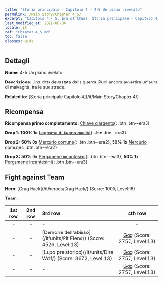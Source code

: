 ```yaml
---
title: "Storia principale - Capitolo 4 - 4-5 Un piano rivelato"
permalink: /Main Story/Chapter 4_5/
excerpt: "Capitolo 4 - 5. Era of Chaos  Storia principale - Capitolo 4_5. 4-5 Un piano rivelato"
last_modified_at: 2021-06-30
locale: it
ref: "Chapter 4_5.md"
toc: false
classes: wide
---
```


## Dettagli

 **Nome:** 4-5 Un piano rivelato

 **Descrizione:** Una città devastata dalla guerra. Puoi ancora avvertire un'aura di malvagità, tra le sue strade.

 **Related to:** [Storia principale Capitolo 4](/it/Main Story/Chapter 4/)

## Ricompensa

 **Ricompensa primo completamento:** [Chiave d'argento](/ItemsIT/con_693/){: .btn .btn--era3}

 **Drop 1:** **100% 1x** [Legname di buona qualità](/ItemsIT/mat_13/){: .btn .btn--era3}

 **Drop 2:** **50% 0x** [Mercurio comune](/ItemsIT/mat_8/){: .btn .btn--era2}, **50% 1x** [Mercurio comune](/ItemsIT/mat_8/){: .btn .btn--era2}

 **Drop 3:** **50% 0x** [Pergamene incantesimi](/ItemsIT/con_694/){: .btn .btn--era3}, **50% 1x** [Pergamene incantesimi](/ItemsIT/con_694/){: .btn .btn--era3}


## Fight against Team
 **Hero:** [Crag Hack](/it/heroes/Crag Hack/) (Score: 1000, Level:16)

 **Team:**


  | 1st row | 2nd row | 3rd row | 4th row |
  |:----:|:----:|:----|:----:|
  | - | - | - | - |
  | - | - | [Demone dell'abisso](/it/units/Pit Fiend/) (Score: 4526, Level:13)  | [Gog](/it/units/Gog/) (Score: 2757, Level:13)  |
  | - | - | [Lupo preistorico](/it/units/Dire Wolf/) (Score: 3672, Level:13)  | [Gog](/it/units/Gog/) (Score: 2757, Level:13)  |
  | - | - | - | [Gog](/it/units/Gog/) (Score: 2757, Level:13)  |


